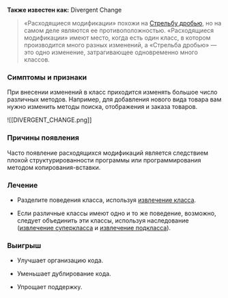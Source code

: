 **Также известен как:** Divergent Change

>«Расходящиеся модификации» похожи на [Стрельбу дробью](Стрельба%20дробью.md), но на самом деле являются ее противоположностью. «Расходящиеся модификации» имеют место, когда есть один класс, в котором производится много разных изменений, а «Стрельба дробью» — это одно изменение, затрагивающее одновременно много классов.

### Симптомы и признаки
При внесении изменений в класс приходится изменять большое число различных методов. Например, для добавления нового вида товара вам нужно изменить методы поиска, отображения и заказа товаров.

![[DIVERGENT_CHANGE.png]]

### Причины появления
Часто появление расходящихся модификаций является следствием плохой структурированности программы или программирования методом копирования-вставки.

### Лечение
- Разделите поведения класса, используя [извлечение класса](https://refactoring.guru/ru/extract-class).
    
- Если различные классы имеют одно и то же поведение, возможно, следует объединить эти классы, используя наследование ([извлечение суперкласса](https://refactoring.guru/ru/extract-superclass) и [извлечение подкласса](https://refactoring.guru/ru/extract-subclass)).

### Выигрыш
- Улучшает организацию кода.
    
- Уменьшает дублирование кода.
    
- Упрощает поддержку.